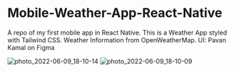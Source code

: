 # Mobile-Weather-App-React-Native
A repo of my first mobile app in React Native. This is a Weather App styled with Tailwind CSS. Weather Information from OpenWeatherMap.
UI: Pavan Kamal on Figma



![photo_2022-06-09_18-10-14](https://user-images.githubusercontent.com/83133493/172915694-453e3dcc-7724-41f9-83ac-3c1ec9cd4960.jpg)
![photo_2022-06-09_18-10-09](https://user-images.githubusercontent.com/83133493/172915702-c8bb8242-f85a-4e56-9e4b-5751db04d1d2.jpg)
